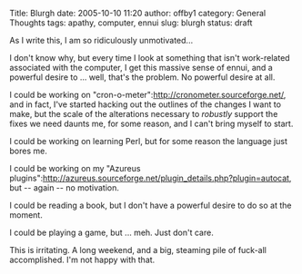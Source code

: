 Title: Blurgh
date: 2005-10-10 11:20
author: offby1
category: General Thoughts
tags: apathy, computer, ennui
slug: blurgh
status: draft

As I write this, I am so ridiculously unmotivated\...

I don't know why, but every time I look at something that isn't work-related associated with the computer, I get this massive sense of ennui, and a powerful desire to \... well, that's the problem. No powerful desire at all.

I could be working on "cron-o-meter":http://cronometer.sourceforge.net/, and in fact, I've started hacking out the outlines of the changes I want to make, but the scale of the alterations necessary to _robustly_ support the fixes we need daunts me, for some reason, and I can't bring myself to start.

I could be working on learning Perl, but for some reason the language just bores me.

I could be working on my "Azureus plugins":http://azureus.sourceforge.net/plugin_details.php?plugin=autocat, but -- again -- no motivation.

I could be reading a book, but I don't have a powerful desire to do so at the moment.

I could be playing a game, but \... meh. Just don't care.

This is irritating. A long weekend, and a big, steaming pile of fuck-all accomplished. I'm not happy with that.
